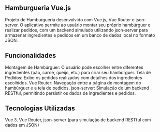 ## Hamburgueria Vue.js
Projeto de Hamburgueria desenvolvido com Vue.js, Vue Router e json-server. O aplicativo permite ao usuário montar seu próprio hambúrguer e realizar pedidos, com um backend simulado utilizando json-server para armazenar ingredientes e pedidos em um banco de dados local no formato JSON.

## Funcionalidades
Montagem de Hambúrguer: O usuário pode escolher entre diferentes ingredientes (pão, carne, queijo, etc.) para criar seu hambúrguer.
Tela de Pedidos: Exibe os pedidos realizados com detalhes dos ingredientes escolhidos.
Vue Router: Navegação entre a página de montagem do hambúrguer e a tela de pedidos.
json-server: Simulação de um backend RESTful, permitindo persistir os dados de ingredientes e pedidos.
## Tecnologias Utilizadas
Vue 3,
Vue Router,
json-server (para simulação de backend RESTful com dados em JSON)
